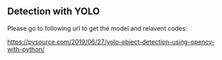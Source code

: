 ## Detection with YOLO

Please go to following url to get the model and relavent codes:

https://pysource.com/2019/06/27/yolo-object-detection-using-opencv-with-python/
